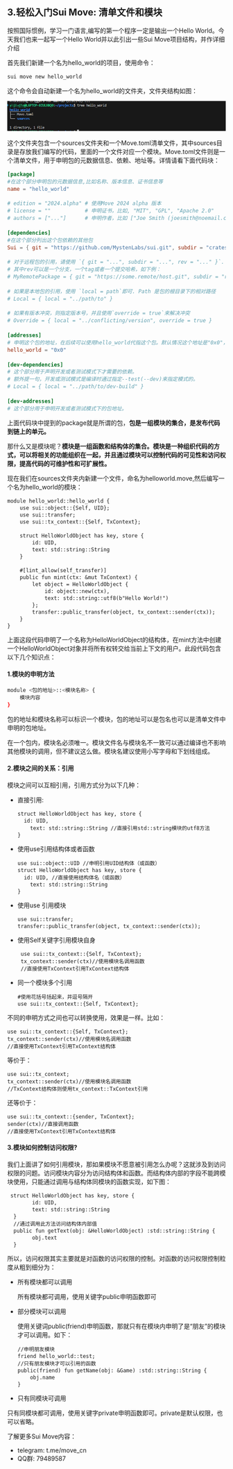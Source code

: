 ## 3.轻松入门Sui Move: 清单文件和模块

按照国际惯例，学习一门语言,编写的第一个程序一定是输出一个Hello World。今天我们也来一起写一个Hello World并以此引出一些Sui Move项目结构，并作详细介绍

首先我们新建一个名为hello_world的项目，使用命令：

```bash
sui move new hello_world
```

这个命令会自动新建一个名为hello_world的文件夹，文件夹结构如图：

![](../pic/tree.png)

这个文件夹包含一个sources文件夹和一个Move.toml清单文件，其中sources目录是存放我们编写的代码，里面的一个文件对应一个模块。Move.toml文件则是一个清单文件，用于申明包的元数据信息、依赖、地址等。详情请看下面代码块：

```toml
[package]
#在这个部分申明包的元数据信息,比如名称、版本信息、证书信息等
name = "hello_world"

# edition = "2024.alpha" # 使用Move 2024 alpha 版本 
# license = ""           # 申明证书，比如, "MIT", "GPL", "Apache 2.0"
# authors = ["..."]      # 申明作者，比如 ["Joe Smith (joesmith@noemail.com)", "John Snow (johnsnow@noemail.com)"]

[dependencies]
#在这个部分列出这个包依赖的其他包
Sui = { git = "https://github.com/MystenLabs/sui.git", subdir = "crates/sui-framework/packages/sui-framework", rev = "framework/testnet" }

# 对于远程包的引用，请使用 `{ git = "...", subdir = "...", rev = "..." }`.
# 其中rev可以是一个分支，一个tag或者一个提交哈希，如下例：
# MyRemotePackage = { git = "https://some.remote/host.git", subdir = "remote/path", rev = "main" }

# 如果是本地包的引用，使用 `local = path`即可. Path 是包的根目录下的相对路径
# Local = { local = "../path/to" }

# 如果有版本冲突，则指定版本号，并且使用`override = true`来解决冲突
# Override = { local = "../conflicting/version", override = true }

[addresses]
# 申明这个包的地址，在后续可以使用hello_world代指这个包。默认情况这个地址是"0x0"，但在发布到链上会替换成区块链上的地址。这个名称甚至不局限于在包内使用，比如std标准包，我们直接在自己的包中使用std引用。
hello_world = "0x0"

[dev-dependencies]
# 这个部分用于声明开发或者测试模式下才需要的依赖。
# 额外提一句，开发或测试模式是编译时通过指定--test(--dev)来指定模式的。
# Local = { local = "../path/to/dev-build" }

[dev-addresses]
# 这个部分用于申明开发或者测试模式下的包地址。
```

上面代码块中提到的package就是所谓的包，**包是一组模块的集合，是发布代码到链上的单元。**

那什么又是模块呢？**模块是一组函数和结构体的集合。模块是一种组织代码的方式，可以将相关的功能组织在一起，并且通过模块可以控制代码的可见性和访问权限，提高代码的可维护性和可扩展性。**

现在我们在sources文件夹内新建一个文件，命名为helloworld.move,然后编写一个名为hello_world的模块：

```move
module hello_world::hello_world {
    use sui::object::{Self, UID};
    use sui::transfer;
    use sui::tx_context::{Self, TxContext};

    struct HelloWorldObject has key, store {
        id: UID,
        text: std::string::String 
    }

    #[lint_allow(self_transfer)]
    public fun mint(ctx: &mut TxContext) {
        let object = HelloWorldObject {
            id: object::new(ctx), 
            text: std::string::utf8(b"Hello World!") 
        };
        transfer::public_transfer(object, tx_context::sender(ctx));
    }
}
```

上面这段代码申明了一个名称为HelloWorldObject的结构体，在mint方法中创建一个HelloWorldObject对象并将所有权转交给当前上下文的用户。此段代码包含以下几个知识点：

#### 1.模块的申明方法

```bash
module <包的地址>::<模块名称> {
	模块内容
}
```

包的地址和模块名称可以标识一个模块，包的地址可以是包名也可以是清单文件中申明的包地址。

在一个包内，模块名必须唯一。模块文件名与模块名不一致可以通过编译也不影响其他模块的调用，但不建议这么做。模块名建议使用小写字母和下划线组成。

#### 2.模块之间的关系：引用

模块之间可以互相引用，引用方式分为以下几种：

- 直接引用:

  ```move
  struct HelloWorldObject has key, store {
  	id: UID,
      text: std::string::String //直接引用std::string模块的utf8方法
  }
  ```

- 使用use引用结构体或者函数

  ```move
  use sui::object::UID //申明引用UID结构体（或函数）
  struct HelloWorldObject has key, store {
  	id: UID, //直接使用结构体名（或函数）
      text: std::string::String 
  }
  ```

- 使用use 引用模块

  ```move
  use sui::transfer;
  transfer::public_transfer(object, tx_context::sender(ctx));
  ```

- 使用Self关键字引用模块自身

  ```move
   use sui::tx_context::{Self, TxContext};
   tx_context::sender(ctx)//使用模块名调用函数
   //直接使用TxContext引用TxContext结构体
  ```

- 同一个模块多个引用

  ```move
  #使用花括号括起来，并逗号隔开
  use sui::tx_context::{Self, TxContext};
  ```

不同的申明方式之间也可以转换使用，效果是一样。比如：

```move 
use sui::tx_context::{Self, TxContext};
tx_context::sender(ctx)//使用模块名调用函数
//直接使用TxContext引用TxContext结构体
```

等价于：

```move
use sui::tx_context;
tx_context::sender(ctx)//使用模块名调用函数
//TxContext结构体则使用tx_context::TxContext引用
```

还等价于：

```move
use sui::tx_context::{sender, TxContext};
sender(ctx)//直接调用函数
//直接使用TxContext引用TxContext结构体
```

#### 3.模块如何控制访问权限?

我们上面讲了如何引用模块，那如果模块不愿意被引用怎么办呢？这就涉及到访问权限的问题。访问模块内容分为访问结构体和函数。而结构体内部的字段不能跨模块使用，只能通过调用与结构体同模块的函数实现，如下图：

```
 struct HelloWorldObject has key, store {
        id: UID,
        text: std::string::String 
  }
  //通过调用此方法访问结构体内部值
  public fun getText(obj: &HelloWorldObject) :std::string::String {
        obj.text
  }
```

所以，访问权限其实主要就是对函数的访问权限的控制。对函数的访问权限控制粒度从粗到细分为：

- 所有模块都可以调用

  所有模块都可调用，使用关键字public申明函数即可

- 部分模块可以调用

  使用关键词public(friend)申明函数，那就只有在模块内申明了是“朋友”的模块才可以调用。如下：

  ```move
  //申明朋友模块
  friend hello_world::test;
  //只有朋友模块才可以引用的函数
  public(friend) fun getName(obj: &Game) :std::string::String {
      obj.name
  }
  ```

- 只有同模块可调用

​      只有同模块都可调用，使用关键字private申明函数即可。private是默认权限，也可以省略。



了解更多Sui Move内容：

- telegram: t.me/move_cn
- QQ群: 79489587













